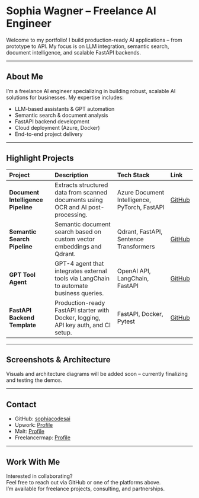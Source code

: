 # Sophia Wagner – Freelance AI Engineer

Welcome to my portfolio! I build production-ready AI applications – from prototype to API. My focus is on LLM integration, semantic search, document intelligence, and scalable FastAPI backends.

---

## About Me

I’m a freelance AI engineer specializing in building robust, scalable AI solutions for businesses. My expertise includes:

- LLM-based assistants & GPT automation
- Semantic search & document analysis
- FastAPI backend development
- Cloud deployment (Azure, Docker)
- End-to-end project delivery

---

## Highlight Projects

| Project | Description | Tech Stack | Link |
|:---|:---|:---|:---|
| **Document Intelligence Pipeline** | Extracts structured data from scanned documents using OCR and AI post-processing. | Azure Document Intelligence, PyTorch, FastAPI | [GitHub](https://github.com/sophiacodesai/doc-intelligence-pipeline) |
| **Semantic Search Pipeline** | Semantic document search based on custom vector embeddings and Qdrant. | Qdrant, FastAPI, Sentence Transformers | [GitHub](https://github.com/sophiacodesai/semantic-search-pipeline) |
| **GPT Tool Agent** | GPT-4 agent that integrates external tools via LangChain to automate business queries. | OpenAI API, LangChain, FastAPI | [GitHub](https://github.com/sophiacodesai/gpt-multi-tool-agent) |
| **FastAPI Backend Template** | Production-ready FastAPI starter with Docker, logging, API key auth, and CI setup. | FastAPI, Docker, Pytest | [GitHub](https://github.com/sophiacodesai/fastapi-template) |

---

## Screenshots & Architecture

Visuals and architecture diagrams will be added soon – currently finalizing and testing the demos.

---

## Contact

- GitHub: [sophiacodesai](https://github.com/sophiacodesai)
- Upwork: [Profile](https://www.upwork.com/freelancers/~01e776b68a5ff7a5e6)
- Malt: [Profile](https://www.malt.de/profile/sophiawagner?)
- Freelancermap: [Profile](https://www.freelancermap.de/profile/305906/form)

---

## Work With Me

Interested in collaborating?  
Feel free to reach out via GitHub or one of the platforms above.  
I’m available for freelance projects, consulting, and partnerships.
